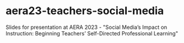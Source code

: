 # aera23-teachers-social-media
Slides for presentation at AERA 2023 - "Social Media’s Impact on Instruction: Beginning Teachers’ Self-Directed Professional Learning"
